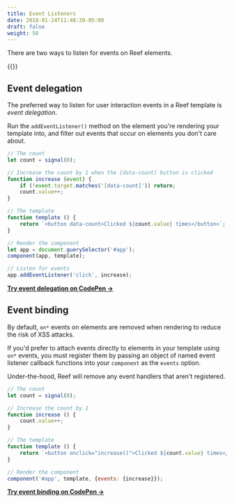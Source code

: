 ```yaml
---
title: Event Listeners
date: 2018-01-24T11:48:20-05:00
draft: false
weight: 50
---
```


There are two ways to listen for events on Reef elements.

{{<toc>}}


## Event delegation

The preferred way to listen for user interaction events in a Reef template is _event delegation_.

Run the `addEventListener()` method on the element you're rendering your template into, and filter out events that occur on elements you don't care about.

```js
// The count
let count = signal(0);

// Increase the count by 1 when the [data-count] button is clicked
function increase (event) {
	if (!event.target.matches('[data-count]')) return;
	count.value++;
}

// The template
function template () {
	return `<button data-count>Clicked ${count.value} times</button>`;
}

// Render the component
let app = document.querySelector('#app');
component(app, template);

// Listen for events
app.addEventListener('click', increase);
```

**[Try event delegation on CodePen &rarr;](https://codepen.io/cferdinandi/pen/bGOyjvm)**


## Event binding

By default, `on*` events on elements are removed when rendering to reduce the risk of XSS attacks.

If you'd prefer to attach events directly to elements in your template using `on*` events, you must register them by passing an object of named event listener callback functions into your `component` as the `events` option.

Under-the-hood, Reef will remove any event handlers that aren't registered.

```js
// The count
let count = signal(0);

// Increase the count by 1
function increase () {
	count.value++;
}

// The template
function template () {
	return `<button onclick="increase()">Clicked ${count.value} times</button>`;
}

// Render the component
component('#app', template, {events: {increase}});
```

**[Try event binding on CodePen &rarr;](https://codepen.io/cferdinandi/pen/mdaYjwB?editors=1111)**
